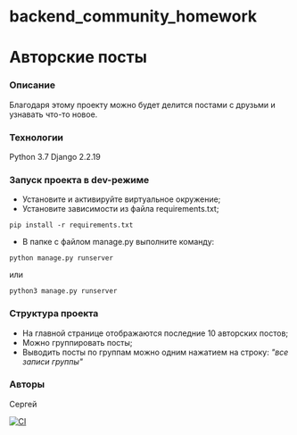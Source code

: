 # backend_community_homework

# Авторские посты
### Описание
Благодаря этому проекту можно будет делится постами с друзьми и узнавать что-то новое.
### Технологии
Python 3.7
Django 2.2.19
### Запуск проекта в dev-режиме
- Установите и активируйте виртуальное окружение;
- Установите зависимости из файла requirements.txt;
```
pip install -r requirements.txt
``` 
- В папке с файлом manage.py выполните команду:
```
python manage.py runserver
```
или
```
python3 manage.py runserver
```
### Структура проекта
- На главной странице отображаются последние 10 авторских постов;
- Можно группировать посты;
- Выводить посты по группам можно одним нажатием на строку:
_"все записи группы"_

### Авторы
Сергей

[![CI](https://github.com/yandex-praktikum/hw05_final/actions/workflows/python-app.yml/badge.svg?branch=master)](https://github.com/yandex-praktikum/hw05_final/actions/workflows/python-app.yml)
